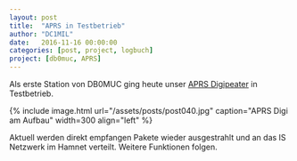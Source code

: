 ```yaml
---
layout: post
title:  "APRS in Testbetrieb"
author: "DC1MIL"
date:   2016-11-16 00:00:00
categories: [post, project, logbuch]
project: [db0muc, APRS]
---
```


Als erste Station von DB0MUC ging heute unser [APRS Digipeater](/db0muc/aprs) in Testbetrieb.

{% include image.html url="/assets/posts/post040.jpg" caption="APRS Digi am Aufbau" width=300 align="left" %}
<br style="clear: both;"> 

Aktuell werden direkt empfangen Pakete wieder ausgestrahlt und an das IS Netzwerk im Hamnet verteilt. Weitere Funktionen folgen.